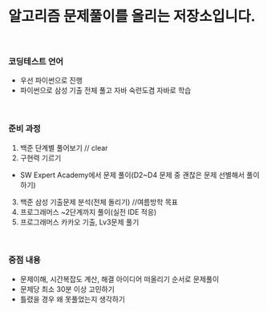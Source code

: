 # 알고리즘 문제풀이를 올리는 저장소입니다.
<br>

### 코딩테스트 언어
 - 우선 파이썬으로 진행
 - 파이썬으로 삼성 기출 전체 풀고 자바 숙련도겸 자바로 학습
 
<br>

### 준비 과정
1. 백준 단계별 풀어보기 // clear
2. 구현력 기르기
- SW Expert Academy에서 문제 풀이(D2~D4 문제 중 괜찮은 문제 선별해서 풀이하기)
3. 백준 삼성 기출문제 분석(전체 돌리기) //여름방학 목표
4. 프로그래머스 ~2단계까지 풀이(실전 IDE 적응)
5. 프로그래머스 카카오 기출, Lv3문제 풀기

<br> 

### 중점 내용
- 문제이해, 시간복잡도 계산, 해결 아이디어 떠올리기 순서로 문제풀이
- 문제당 최소 30분 이상 고민하기
- 틀렸을 경우 왜 못풀었는지 생각하기
<br>

    
